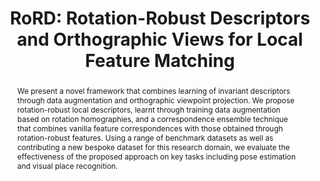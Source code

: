---
layout: project-page-new
title: "RoRD: Rotation-Robust Descriptors and Orthographic Views for Local Feature Matching"
authors:
  - name: Udit Singh Parihar*
    sup: 1
  - name: Aniket Gujarathi*
    sup: 1
  - name: Kinal Mehta*
    sup: 1
  - name: Satyajit Tourani*
    sup: 1
  - name: Sourav Garg
    sup: 2
  - name: Michael Milford
    sup: 2
  - name: K. Madhava Krishna
    sup: 1
affiliations:
  - name: Robotics Research Center, IIIT Hyderabad
    link: https://robotics.iiit.ac.in
    sup: 1
  - name: QUT Centre for Robotics, Queensland University of Technology (QUT), Australia
    link: #
    sup: 2
permalink: /publications/2021/Parihar_RoRD/
abstract: "We present a novel framework that combines learning of invariant descriptors through data augmentation and orthographic viewpoint projection. We propose rotation-robust local descriptors, learnt through training data augmentation based on rotation homographies, and a correspondence ensemble technique that combines vanilla feature correspondences with those obtained through rotation-robust features. Using a range of benchmark datasets as well as contributing a new bespoke dataset for this research domain, we evaluate the effectiveness of the proposed approach on key tasks including pose estimation and visual place recognition."
project_page: https://uditsinghparihar.github.io/RoRD/
paper: https://arxiv.org/abs/2103.08573
code: https://github.com/UditSinghParihar/RoRD
iframe: https://www.youtube.com/embed/4n6_6TMnlOc

---